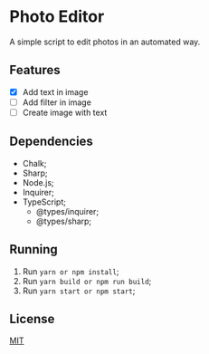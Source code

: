 # Photo Editor

A simple script to edit photos in an automated way.

## Features

 - [x] Add text in image
 - [ ] Add filter in image
 - [ ] Create image with text

## Dependencies
- Chalk;
- Sharp;
- Node.js;
- Inquirer;
- TypeScript;
    - @types/inquirer;
    - @types/sharp;

## Running
1. Run `yarn or npm install`;
2. Run `yarn build or npm run build`;
3. Run `yarn start or npm start`;

## License

[MIT](https://github.com/7Silva/photo_editor/blob/main/LICENSE)
